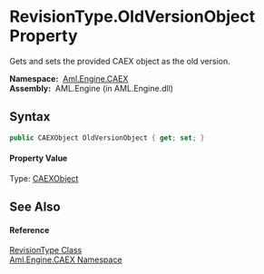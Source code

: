 RevisionType.OldVersionObject Property
======================================
Gets and sets the provided CAEX object as the old version.

  **Namespace:**  [Aml.Engine.CAEX][1]  
  **Assembly:**  AML.Engine (in AML.Engine.dll)

Syntax
------

```csharp
public CAEXObject OldVersionObject { get; set; }
```

#### Property Value
Type: [CAEXObject][2]

See Also
--------

#### Reference
[RevisionType Class][3]  
[Aml.Engine.CAEX Namespace][1]  

[1]: ../README.md
[2]: ../CAEXObject/README.md
[3]: README.md
[4]: https://www.automationml.org
[5]: ../../icons/logoShade.png